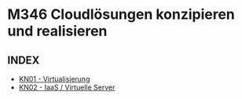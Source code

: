 # M346 Cloudlösungen konzipieren und realisieren

## INDEX

- [KN01 - Virtualisierung](/KN01/)
- [KN02 - IaaS / Virtuelle Server](/KN02/)